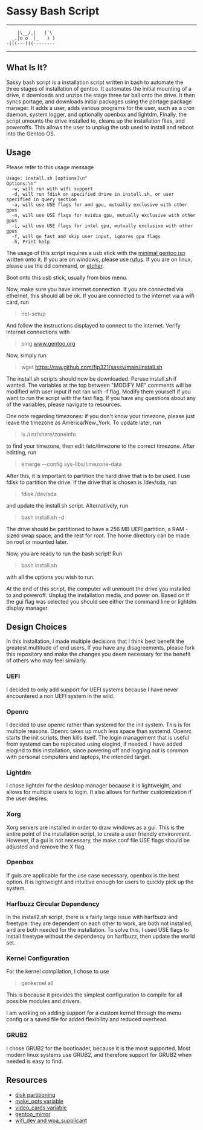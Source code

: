 # Sassy Bash Script
---

        |\__/,|   (`\
      _.|o o  |_   ) )
    -(((---(((--------

---
## What Is It?

Sassy bash script is a installation script written in bash to automate the three stages of installation of gentoo. It automates the initial mounting of a drive, it downloads and unzips the stage three tar ball onto the drive. It then syncs portage, and downloads initial packages using the portage package manager. It adds a user, adds various programs for the user, such as a cron daemon, system logger, and optionally openbox and lightdm. Finally, the script umounts the drive installed to, cleans up the installation files, and poweroffs. This allows the user to unplug the usb used to install and reboot into the Gentoo OS.

## Usage

Please refer to this usage message

    Usage: install.sh [options]\n"
    Options:\n"
      -w, will run with wifi support
      -d, will run fdisk on specified drive in install.sh, or user specified in query section
      -a, will use USE flags for amd gpu, mutually exclusive with other gpus
      -n, will use USE flags for nvidia gpu, mutually exclusive with other gpus
      -i, will use USE flags for intel gpu, mutually exclusive with other gpus
      -f, will go fast and skip user input, ignores gpu flags
      -h, Print help

The usage of this script requires a usb stick with the [minimal gentoo iso](https://www.gentoo.org/downloads/) written onto it. If you are on windows, please use [rufus](https://rufus.ie/en/). If you are on linux, please use the dd command, or [etcher](https://www.balena.io/etcher/).

Boot onto this usb stick, usually from bios menu.

Now, make sure you have internet connection. If you are connected via ethernet, this should all be ok. If you are connected to the internet via a wifi card, run 

> net-setup

And follow the instructions displayed to connect to the internet. Verify internet connections with 

> ping www.gentoo.org

Now, simply run

> wget https://raw.github.com/fjp321/sassy/main/install.sh

The install.sh scripts should now be downloaded. Peruse install.sh if wanted. The variables at the top between "MODIFY ME" comments will be modified with user input if not ran with -f flag. Modify them yourself if you want to run the script with the fast flag. If you have any questions about any of the variables, please navigate to resources. 

One note regarding timezones: if you don't know your timezone, please just leave the timezone as America/New_York. To update later, run 
> ls /usr/share/zoneinfo

to find your timezone, then edit /etc/timezone to the correct timezone. After editting, run 
> emerge --config sys-libs/timezone-data

After this, it is important to partition the hard drive that is to be used. I use fdisk to partition the drive. If the drive that is chosen is /dev/sda, run 

> fdisk /dev/sda

and update the install.sh script. Alternatively, run 

> bash install.sh -d

The drive should be partitioned to have a 256 MB UEFI partition, a RAM - sized swap space, and the rest for root. The home directory can be made on root or mounted later. 

Now, you are ready to run the bash script! Run

> bash install.sh

with all the options you wish to run. 

At the end of this script, the computer will unmount the drive you installed to and poweroff. Unplug the installation media, and power on. Based on if the gui flag was selected you should see either the command line or lightdm display manager.

## Design Choices

In this installation, I made multiple decisions that I think best benefit the greatest multitude of end users. If you have any disagreements, please fork this repository and make the changes you deem necessary for the benefit of others who may feel similarly. 

### UEFI

I decided to only add support for UEFI systems because I have never encountered a non UEFI system in the wild. 

### Openrc

I decided to use openrc rather than systemd for the init system. This is for multiple reasons. Openrc takes up much less space than systemd. Openrc starts the init scripts, then kills itself. The login management that is useful from systemd can be replicated using elogind, if needed. I have added elogind to this installation, since powering off and logging out is common with personal computers and laptops, the intended target.

### Lightdm

I chose lightdm for the desktop manager because it is lightweight, and allows for multiple users to login. It also allows for further custoimization if the user desires. 

### Xorg

Xorg servers are installed in order to draw windows as a gui. This is the entire point of the installation script, to create a user friendly environment. However, if a gui is not necessary, the make.conf file USE flags should be adjusted and remove the X flag. 

### Openbox

If guis are applicable for the use case necessary, openbox is the best option. It is lightweight and intuitive enough for users to quickly pick up the system. 

### Harfbuzz Circular Dependency

In the install2.sh script, there is a fairly large issue with harfbuzz and freetype: they are dependent on each other to work, are both not installed, and are both needed for the installation. To solve this, I used USE flags to install freetype without the dependency on harfbuzz, then update the world set. 

### Kernel Configuration

For the kernel compilation, I chose to use 
> genkernel all

This is because it provides the simplest configuration to compile for all possible modules and drivers. 

I am working on adding support for a custom kernel through the menu config or a saved file for added flexibility and reduced overhead. 

### GRUB2

I chose GRUB2 for the bootloader, because it is the most supported. Most modern linux systems use GRUB2, and therefore support for GRUB2 when needed is easy to find. 

## Resources

- [disk partitioning](https://wiki.gentoo.org/wiki/Handbook:AMD64/Installation/Disks#Partitioning_the_disk_with_GPT_for_UEFI)
- [make_opts variable](https://wiki.gentoo.org/wiki/MAKEOPTS)
- [video_cards variable](https://wiki.gentoo.org/wiki//etc/portage/make.conf#VIDEO_CARDS)
- [gentoo_mirror](https://wiki.gentoo.org/wiki/GENTOO_MIRRORS)
- [wifi_dev and wpa_supplicant](https://wiki.gentoo.org/wiki/Wpa_supplicant)
